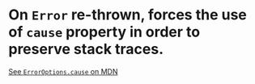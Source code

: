 # On `Error` re-thrown, forces the use of `cause` property in order to preserve stack traces.

<!-- end auto-generated rule header -->

[See `ErrorOptions.cause` on MDN](https://developer.mozilla.org/en-US/docs/Web/JavaScript/Reference/Global_Objects/Error/cause)
